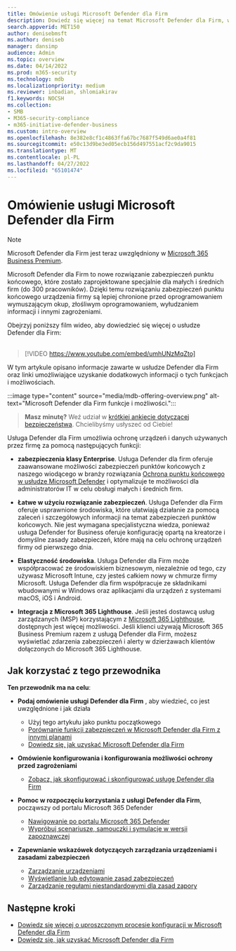 ```yaml
---
title: Omówienie usługi Microsoft Defender dla Firm
description: Dowiedz się więcej na temat Microsoft Defender dla Firm, w tym konfigurowania, rozpoczynania pracy i korzystania z usług
search.appverid: MET150
author: denisebmsft
ms.author: deniseb
manager: dansimp
audience: Admin
ms.topic: overview
ms.date: 04/14/2022
ms.prod: m365-security
ms.technology: mdb
ms.localizationpriority: medium
ms.reviewer: inbadian, shlomiakirav
f1.keywords: NOCSH
ms.collection:
- SMB
- M365-security-compliance
- m365-initiative-defender-business
ms.custom: intro-overview
ms.openlocfilehash: 8e382e8cf1c4863ffa67bc7687f549d6ae0a4f81
ms.sourcegitcommit: e50c13d9be3ed05ecb156d497551acf2c9da9015
ms.translationtype: MT
ms.contentlocale: pl-PL
ms.lasthandoff: 04/27/2022
ms.locfileid: "65101474"
---
```

# <a name="overview-of-microsoft-defender-for-business"></a>Omówienie usługi Microsoft Defender dla Firm

> [!NOTE]
> Microsoft Defender dla Firm jest teraz uwzględniony w [Microsoft 365 Business Premium](../../business-premium/index.md). 

Microsoft Defender dla Firm to nowe rozwiązanie zabezpieczeń punktu końcowego, które zostało zaprojektowane specjalnie dla małych i średnich firm (do 300 pracowników). Dzięki temu rozwiązaniu zabezpieczeń punktu końcowego urządzenia firmy są lepiej chronione przed oprogramowaniem wymuszającym okup, złośliwym oprogramowaniem, wyłudzaniem informacji i innymi zagrożeniami. 

Obejrzyj poniższy film wideo, aby dowiedzieć się więcej o usłudze Defender dla Firm: <br/><br/>

> [!VIDEO https://www.youtube.com/embed/umhUNzMqZto]

W tym artykule opisano informacje zawarte w usłudze Defender dla Firm oraz linki umożliwiające uzyskanie dodatkowych informacji o tych funkcjach i możliwościach.

:::image type="content" source="media/mdb-offering-overview.png" alt-text="Microsoft Defender dla Firm funkcje i możliwości.":::

>
> **Masz minutę?**
> Weź udział w <a href="https://microsoft.qualtrics.com/jfe/form/SV_0JPjTPHGEWTQr4y" target="_blank">krótkiej ankiecie dotyczącej bezpieczeństwa</a>. Chcielibyśmy usłyszeć od Ciebie!
>

Usługa Defender dla Firm umożliwia ochronę urządzeń i danych używanych przez firmę za pomocą następujących funkcji:

- **zabezpieczenia klasy Enterprise**. Usługa Defender dla firm oferuje zaawansowane możliwości zabezpieczeń punktów końcowych z naszego wiodącego w branży rozwiązania [Ochrona punktu końcowego w usłudze Microsoft Defender](../defender-endpoint/microsoft-defender-endpoint.md) i optymalizuje te możliwości dla administratorów IT w celu obsługi małych i średnich firm.

- **Łatwe w użyciu rozwiązanie zabezpieczeń**. Usługa Defender dla Firm oferuje usprawnione środowiska, które ułatwiają działanie za pomocą zaleceń i szczegółowych informacji na temat zabezpieczeń punktów końcowych. Nie jest wymagana specjalistyczna wiedza, ponieważ usługa Defender for Business oferuje konfigurację opartą na kreatorze i domyślne zasady zabezpieczeń, które mają na celu ochronę urządzeń firmy od pierwszego dnia.

- **Elastyczność środowiska**. Usługa Defender dla Firm może współpracować ze środowiskiem biznesowym, niezależnie od tego, czy używasz Microsoft Intune, czy jesteś całkiem nowy w chmurze firmy Microsoft. Usługa Defender dla firm współpracuje ze składnikami wbudowanymi w Windows oraz aplikacjami dla urządzeń z systemami macOS, iOS i Android.

- **Integracja z Microsoft 365 Lighthouse**. Jeśli jesteś dostawcą usług zarządzanych (MSP) korzystającym z [Microsoft 365 Lighthouse](../../lighthouse/m365-lighthouse-overview.md), dostępnych jest więcej możliwości. Jeśli klienci używają Microsoft 365 Business Premium razem z usługą Defender dla Firm, możesz wyświetlać zdarzenia zabezpieczeń i alerty w dzierżawach klientów dołączonych do Microsoft 365 Lighthouse.

## <a name="how-to-use-this-guide"></a>Jak korzystać z tego przewodnika

**Ten przewodnik ma na celu**:

- **Podaj omówienie usługi Defender dla Firm** , aby wiedzieć, co jest uwzględnione i jak działa
   - Użyj tego artykułu jako punktu początkowego
   - [Porównanie funkcji zabezpieczeń w Microsoft Defender dla Firm z innymi planami](compare-mdb-m365-plans.md) 
   - [Dowiedz się, jak uzyskać Microsoft Defender dla Firm](get-defender-business.md)

- **Omówienie konfigurowania i konfigurowania możliwości ochrony przed zagrożeniami** 
   - [Zobacz, jak skonfigurować i skonfigurować usługę Defender dla Firm](mdb-setup-configuration.md)

- **Pomoc w rozpoczęciu korzystania z usługi Defender dla Firm**, począwszy od portalu Microsoft 365 Defender 
   - [Nawigowanie po portalu Microsoft 365 Defender](mdb-get-started.md)
   - [Wypróbuj scenariusze, samouczki i symulacje w wersji zapoznawczej](mdb-tutorials.md)

- **Zapewnianie wskazówek dotyczących zarządzania urządzeniami i zasadami zabezpieczeń**
   - [Zarządzanie urządzeniami](mdb-manage-devices.md)
   - [Wyświetlanie lub edytowanie zasad zabezpieczeń](mdb-view-edit-policies.md)
   - [Zarządzanie regułami niestandardowymi dla zasad zapory](mdb-custom-rules-firewall.md)  

## <a name="next-steps"></a>Następne kroki

- [Dowiedz się więcej o uproszczonym procesie konfiguracji w Microsoft Defender dla Firm](mdb-simplified-configuration.md)
- [Dowiedz się, jak uzyskać Microsoft Defender dla Firm](get-defender-business.md)
